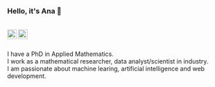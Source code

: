 ### Hello, it's Ana 🖤
<br />
<a href="https://www.linkedin.com/in/ana-rojo-echeburua/">
  <img align="left" alt="Ana's LinkdeIn" width="22px" src="https://cdn.jsdelivr.net/npm/simple-icons@v3/icons/linkedin.svg" />
</a>
<a href="https://twitter.com/arojomaths">
  <img align="left" alt="Ana's Twitter" width="22px" src="https://cdn.jsdelivr.net/npm/simple-icons@v3/icons/twitter.svg" />
</a>
<br />
<br />

I have a PhD in Applied Mathematics.<br />
I work as a mathematical researcher, data analyst/scientist in industry.<br />
I am passionate about machine learing, artificial intelligence and web development.<br />
